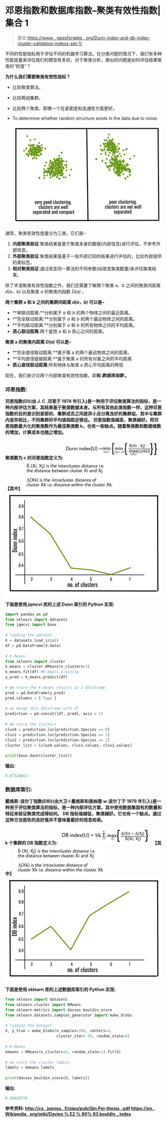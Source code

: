 # 邓恩指数和数据库指数–聚类有效性指数|集合 1

> 原文:[https://www . geesforgeks . org/Dunn-index-and-db-index-cluster-validation-indexs-set-1/](https://www.geeksforgeeks.org/dunn-index-and-db-index-cluster-validity-indices-set-1/)

不同的性能指标用于评估不同的机器学习算法。在分类问题的情况下，我们有多种性能度量来评估我们的模型有多好。对于聚类分析，类似的问题是如何评估结果聚类的“好度”？

**为什么我们需要聚类有效性指标？**

*   比较聚类算法。
*   比较两组集群。
*   比较两个聚类，即哪一个在紧密度和连通性方面更好。
*   To determine whether random structure exists in the data due to noise.

    ![](img/d073c6cc3d781668b81d6c81a32f717c.png)

通常，聚类有效性度量分为三类，它们是–

1.  **内部聚类验证**:聚类结果是基于聚类本身的数据(内部信息)进行评估，不参考外部信息。
2.  **外部聚类验证**:聚类结果是基于一些外部已知的结果进行评估的，比如外部提供的类标签。
3.  **相对聚类验证**:通过改变同一算法的不同参数(如改变聚类数量)来评估聚类结果。

除了术语聚类有效性指数之外，我们还需要了解两个聚类 a、b 之间的聚类间距离 *d(a，b)* 以及聚类 *a* 的聚类内指数 *D(a)* 。

**两个集群 a 和 b 之间的集群间距离 *d(a，b)* 可以是–**

*   **单联动距离:**分别属于 *a* 和 *b* 的两个物体之间的最近距离。
*   **完全联动距离:**分别属于 *a* 和 *b* 的两个最远物体之间的距离。
*   **平均联动距离:**分别属于 *a* 和 *b* 的所有物体之间的平均距离。
*   **质心联动距离**:两个星团 *a* 和 *b* 质心之间的距离。

**聚类 a 的聚类内距离 *D(a)* 可以是–**

*   **完全直径联动距离:**属于簇 a 的两个最远物体之间的距离。
*   **平均直径链接距离:**属于聚类 a 的所有对象之间的平均距离
*   **质心直径联动距离**:所有物体与聚类 a 质心平均距离的两倍

现在，我们来讨论两个内部聚类有效性指数，即**和 ***数据库指数*** 。**

### **邓恩指数:**

**邓恩指数(DI)(由 J. C .邓恩于 1974 年引入)是一种用于评估聚类算法的指标，是一种内部评估方案，其结果基于聚类数据本身。与所有其他此类指数一样，这种邓恩指数的目的是识别紧密的、集群成员之间差异小且分离良好的集群组，其中与集群内差异相比，不同集群的平均值相距足够远。
邓恩指数值越高，聚类越好。将邓恩指数最大化的聚类数作为最佳聚类数 k，也有一些缺点。随着聚类数和数据维数的增加，计算成本也随之增加。**

**聚类数为 c 的邓恩指数定义为:
![](img/78a8c72e3e41638f089f70ee8fcee994.png)
【其中】
![](img/948c994806bc98c9743507b233d9e99c.png)
![](img/3832cafa22efbc9a608bb9e6f54c4afe.png)**

**下面是使用 *jqmcvi* 库的上述 Dunn 索引的 Python 实现:**

```py
import pandas as pd
from sklearn import datasets
from jqmcvi import base

# loading the dataset
X = datasets.load_iris()
df = pd.DataFrame(X.data)

# K-Means
from sklearn import cluster
k_means = cluster.KMeans(n_clusters=3)
k_means.fit(df) #K-means training
y_pred = k_means.predict(df)

# We store the K-means results in a dataframe
pred = pd.DataFrame(y_pred)
pred.columns = ['Type']

# we merge this dataframe with df
prediction = pd.concat([df, pred], axis = 1)

# We store the clusters
clus0 = prediction.loc[prediction.Species == 0]
clus1 = prediction.loc[prediction.Species == 1]
clus2 = prediction.loc[prediction.Species == 2]
cluster_list = [clus0.values, clus1.values, clus2.values]

print(base.dunn(cluster_list))
```

****输出:****

```py
0.67328051 
```

### **数据库索引:**

**戴维斯-波尔丁指数(DBI)(由大卫·l·戴维斯和唐纳德·w·波尔丁于 1979 年引入)是一种用于评估聚类算法的指标，是一种内部评估方案，其中使用数据集固有的数量和特征来验证聚类完成得如何。
DB 指标值越低，聚类越好。它也有一个缺点。通过这种方法报告的良好值并不意味着最好的信息检索。**

**k 个集群的 DB 指数定义为:
![](img/973771244c06c086a518da5892cc9aea.png)
【其中】
![](img/948c994806bc98c9743507b233d9e99c.png)
![](img/9863943bf456e064cd5df4d5951fa8f1.png)**

**下面是使用 sklearn 库的上述数据库索引的 Python 实现:**

```py
from sklearn import datasets
from sklearn.cluster import KMeans
from sklearn.metrics import davies_bouldin_score
from sklearn.datasets.samples_generator import make_blobs

# loading the dataset
X, y_true = make_blobs(n_samples=300, centers=4, 
                       cluster_std=0.50, random_state=0)

# K-Means
kmeans = KMeans(n_clusters=4, random_state=1).fit(X)

# we store the cluster labels
labels = kmeans.labels_

print(davies_bouldin_score(X, labels))
```

****输出:****

```py
0.36628770 
```

****参考资料:**
[http://cs . joensu . fi/sipu/pub/Qin Pei-thesis . pdf](http://cs.joensuu.fi/sipu/pub/qinpei-thesis.pdf)
[https://en . Wikipedia . org/wiki/Davies % E2 % 80% 93 bouldin _ index](https://en.wikipedia.org/wiki/Davies%E2%80%93Bouldin_index)**
